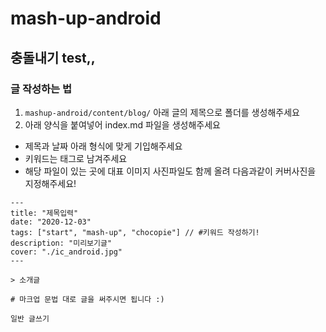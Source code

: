 # mash-up-android

## 충돌내기 test,,
### 글 작성하는 법


1. `mashup-android/content/blog/` 아래 글의 제목으로 폴더를 생성해주세요
2. 아래 양식을 붙여넣어 index.md 파일을 생성해주세요
  - 제목과 날짜 아래 형식에 맞게 기입해주세요
  - 키워드는 태그로 남겨주세요
  - 해당 파일이 있는 곳에 대표 이미지 사진파일도 함께 올려 다음과같이 커버사진을 지정해주세요!

```
---
title: "제목입력"
date: "2020-12-03"
tags: ["start", "mash-up", "chocopie"] // #키워드 작성하기!
description: "미리보기글"
cover: "./ic_android.jpg"
---

> 소개글

# 마크업 문법 대로 글을 써주시면 됩니다 :)

일반 글쓰기

```
